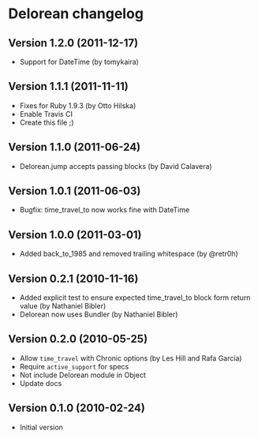# Delorean changelog

## Version 1.2.0 (2011-12-17)

* Support for DateTime (by tomykaira)

## Version 1.1.1 (2011-11-11)

* Fixes for Ruby 1.9.3 (by Otto Hilska)
* Enable Travis CI
* Create this file ;)

## Version 1.1.0 (2011-06-24)

* Delorean.jump accepts passing blocks (by David Calavera)

## Version 1.0.1 (2011-06-03)

* Bugfix: time\_travel\_to now works fine with DateTime

## Version 1.0.0 (2011-03-01)

* Added back_to_1985 and removed trailing whitespace (by @retr0h)

## Version 0.2.1 (2010-11-16)

* Added explicit test to ensure expected time_travel_to block form return value (by Nathaniel Bibler)
* Delorean now uses Bundler (by Nathaniel Bibler)

## Version 0.2.0 (2010-05-25)

* Allow `time_travel` with Chronic options (by Les Hill and Rafa García)
* Require `active_support` for specs
* Not include Delorean module in Object
* Update docs

## Version 0.1.0 (2010-02-24)

* Initial version
